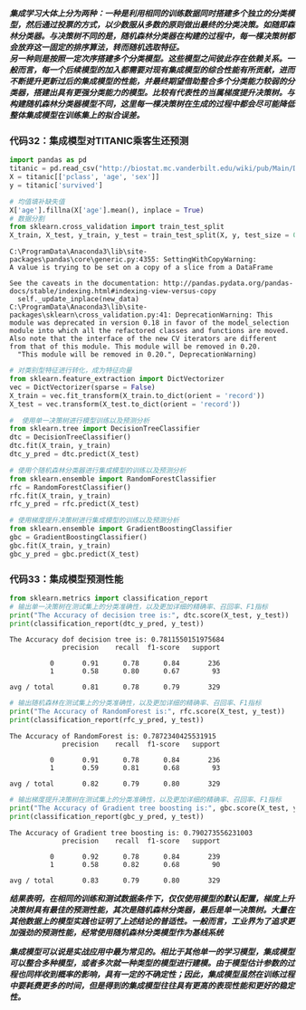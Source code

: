 
***集成学习大体上分为两种：一种是利用相同的训练数据同时搭建多个独立的分类模型，然后通过投票的方式，以少数服从多数的原则做出最终的分类决策。如随即森林分类器。与决策树不同的是，随机森林分类器在构建的过程中，每一棵决策树都会放弃这一固定的排序算法，转而随机选取特征。  
       另一种则是按照一定次序搭建多个分类模型。这些模型之间彼此存在依赖关系。一般而言，每一个后续模型的加入都需要对现有集成模型的综合性能有所贡献，进而不断提升更新过后的集成模型的性能，并最终期望借助整合多个分类能力较弱的分类器，搭建出具有更强分类能力的模型。比较有代表性的当属梯度提升决策树。与构建随机森林分类器模型不同，这里每一棵决策树在生成的过程中都会尽可能降低整体集成模型在训练集上的拟合误差。***

### 代码32：集成模型对TITANIC乘客生还预测


```python
import pandas as pd
titanic = pd.read_csv("http://biostat.mc.vanderbilt.edu/wiki/pub/Main/DataSets/titanic.txt")
X = titanic[['pclass', 'age', 'sex']]
y = titanic['survived']
```


```python
# 均值填补缺失值
X['age'].fillna(X['age'].mean(), inplace = True)
# 数据分割
from sklearn.cross_validation import train_test_split
X_train, X_test, y_train, y_test = train_test_split(X, y, test_size = 0.25, random_state = 33)
```

    C:\ProgramData\Anaconda3\lib\site-packages\pandas\core\generic.py:4355: SettingWithCopyWarning: 
    A value is trying to be set on a copy of a slice from a DataFrame
    
    See the caveats in the documentation: http://pandas.pydata.org/pandas-docs/stable/indexing.html#indexing-view-versus-copy
      self._update_inplace(new_data)
    C:\ProgramData\Anaconda3\lib\site-packages\sklearn\cross_validation.py:41: DeprecationWarning: This module was deprecated in version 0.18 in favor of the model_selection module into which all the refactored classes and functions are moved. Also note that the interface of the new CV iterators are different from that of this module. This module will be removed in 0.20.
      "This module will be removed in 0.20.", DeprecationWarning)
    


```python
# 对类别型特征进行转化，成为特征向量
from sklearn.feature_extraction import DictVectorizer
vec = DictVectorizer(sparse = False)
X_train = vec.fit_transform(X_train.to_dict(orient = 'record'))
X_test = vec.transform(X_test.to_dict(orient = 'record'))
```


```python
#  使用单一决策树进行模型训练以及预测分析
from sklearn.tree import DecisionTreeClassifier
dtc = DecisionTreeClassifier()
dtc.fit(X_train, y_train)
dtc_y_pred = dtc.predict(X_test)
```


```python
# 使用个随机森林分类器进行集成模型的训练以及预测分析
from sklearn.ensemble import RandomForestClassifier
rfc = RandomForestClassifier()
rfc.fit(X_train, y_train)
rfc_y_pred = rfc.predict(X_test)
```


```python
# 使用梯度提升决策树进行集成模型的训练以及预测分析
from sklearn.ensemble import GradientBoostingClassifier
gbc = GradientBoostingClassifier()
gbc.fit(X_train, y_train)
gbc_y_pred = gbc.predict(X_test)
```

### 代码33：集成模型预测性能


```python
from sklearn.metrics import classification_report
# 输出单一决策树在测试集上的分类准确性，以及更加详细的精确率、召回率、F1指标
print("The Accuracy of decision tree is:", dtc.score(X_test, y_test))
print(classification_report(dtc_y_pred, y_test))
```

    The Accuracy dof decision tree is: 0.7811550151975684
                 precision    recall  f1-score   support
    
              0       0.91      0.78      0.84       236
              1       0.58      0.80      0.67        93
    
    avg / total       0.81      0.78      0.79       329
    
    


```python
# 输出随机森林在测试集上的分类准确性，以及更加详细的精确率、召回率、F1指标
print("The Accuracy of RandomForest is:", rfc.score(X_test, y_test))
print(classification_report(rfc_y_pred, y_test))
```

    The Accuracy of RandomForest is: 0.7872340425531915
                 precision    recall  f1-score   support
    
              0       0.91      0.78      0.84       236
              1       0.59      0.81      0.68        93
    
    avg / total       0.82      0.79      0.80       329
    
    


```python
# 输出梯度提升决策树在测试集上的分类准确性，以及更加详细的精确率、召回率、F1指标
print("The Accuracy of Gradient tree boosting is:", gbc.score(X_test, y_test))
print(classification_report(gbc_y_pred, y_test))
```

    The Accuracy of Gradient tree boosting is: 0.790273556231003
                 precision    recall  f1-score   support
    
              0       0.92      0.78      0.84       239
              1       0.58      0.82      0.68        90
    
    avg / total       0.83      0.79      0.80       329
    
    

***结果表明，在相同的训练和测试数据条件下，仅仅使用模型的默认配置，梯度上升决策树具有最佳的预测性能，其次是随机森林分类器，最后是单一决策树。大量在其他数据上的模型实践也证明了上述结论的普适性。一般而言，工业界为了追求更加强劲的预测性能，经常使用随机森林分类模型作为基线系统***

***集成模型可以说是实战应用中最为常见的。相比于其他单一的学习模型，集成模型可以整合多种模型，或者多次就一种类型的模型进行建模。由于模型估计参数的过程也同样收到概率的影响，具有一定的不确定性；因此，集成模型虽然在训练过程中要耗费更多的时间，但是得到的集成模型往往具有更高的表现性能和更好的稳定性。***
